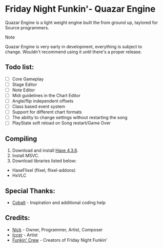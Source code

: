 

<!--This is the markdown readme. View the pretty format on the webpage-->


# Friday Night Funkin'- Quazar Engine
Quazar Engine is a light weight engine built the from ground up, taylored for Source programmers.

> [!NOTE]
> Quazar Engine is very early in development, everything is subject to change. Wouldn't recommend using it until there's a proper release.


## Todo list:
- [ ] Core Gameplay
- [ ] Stage Editor
- [ ] Note Editor
- [ ] Midi guidelines in the Chart Editor
- [ ] Angle/flip independent offsets
- [ ] Class based event system
- [ ] Support for different chart formats
- [ ] The ability to change settings without restarting the song
- [ ] PlayState soft reload on Song restart/Game Over

## Compiling

1. Download and install [Haxe 4.3.6](https://haxe.org/).
2. Install MSVC.
3. Download libraries listed below:

* HaxeFlixel (flixel, flixel-addons)
* HxVLC

## Special Thanks:
* [Cobalt](https://github.com/CCobaltDev) - Inspiration and additional coding help

## Credits:
* [Nick](https://x.com/nickngc) - Owner, Programmer, Artist, Composer
* [Iccer](https://x.com/iccerDraws) - Artist
* [Funkin' Crew](https://fridaynightfunkin.wiki.gg/wiki/The_Funkin%27_Crew_Inc.) - Creators of Friday Night Funkin'
